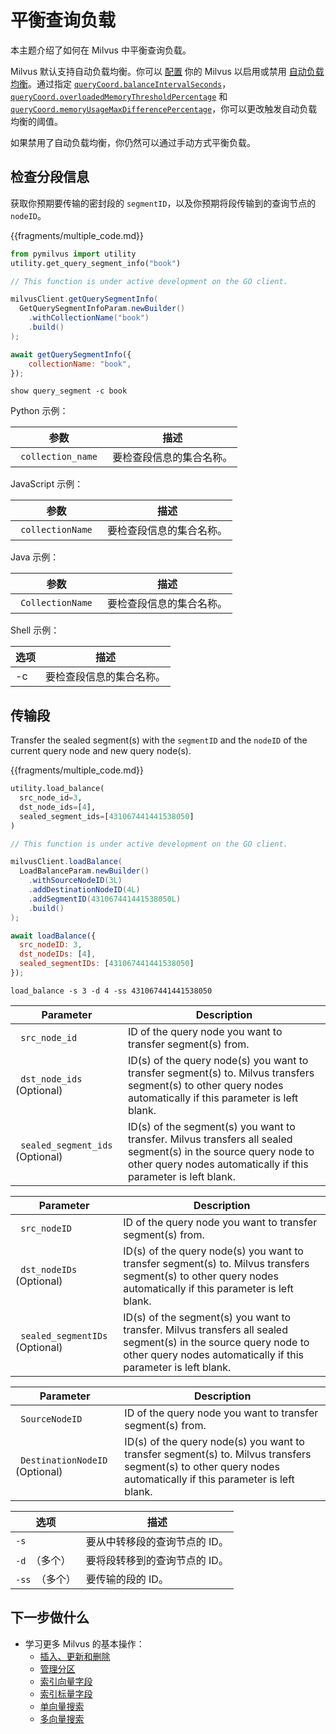 


# 平衡查询负载

本主题介绍了如何在 Milvus 中平衡查询负载。

Milvus 默认支持自动负载均衡。你可以 [配置](/adminGuide/configure-docker.md) 你的 Milvus 以启用或禁用 [自动负载均衡](configure_querycoord.md#queryCoordautoBalance)。通过指定 [`queryCoord.balanceIntervalSeconds`](configure_querycoord.md#queryCoordbalanceIntervalSeconds)，[`queryCoord.overloadedMemoryThresholdPercentage`](configure_querycoord.md#queryCoordoverloadedMemoryThresholdPercentage) 和 [`queryCoord.memoryUsageMaxDifferencePercentage`](configure_querycoord.md#queryCoordmemoryUsageMaxDifferencePercentage)，你可以更改触发自动负载均衡的阈值。

如果禁用了自动负载均衡，你仍然可以通过手动方式平衡负载。

## 检查分段信息





获取你预期要传输的密封段的 `segmentID`，以及你预期将段传输到的查询节点的 `nodeID`。

{{fragments/multiple_code.md}}

```python
from pymilvus import utility
utility.get_query_segment_info("book")
```

```go
// This function is under active development on the GO client.
```

```java
milvusClient.getQuerySegmentInfo(
  GetQuerySegmentInfoParam.newBuilder()
    .withCollectionName("book")
    .build()
);
```

```javascript
await getQuerySegmentInfo({
    collectionName: "book",
});
```

```shell
show query_segment -c book
```

Python 示例：

<table class="language-python">
	<thead>
	<tr>
		<th> 参数 </th>
		<th> 描述 </th>
	</tr>
	</thead>
	<tbody>
	<tr>
		<td> <code> collection_name </code> </td>
		<td> 要检查段信息的集合名称。</td>
	</tr>
	</tbody>
</table>

JavaScript 示例：

<table class="language-javascript">
	<thead>
	<tr>
		<th> 参数 </th>
		<th> 描述 </th>
	</tr>
	</thead>
	<tbody>
	<tr>
		<td> <code> collectionName </code> </td>
		<td> 要检查段信息的集合名称。</td>
	</tr>
	</tbody>
</table>

Java 示例：

<table class="language-java">
	<thead>
	<tr>
		<th> 参数 </th>
		<th> 描述 </th>
	</tr>
	</thead>
	<tbody>
	<tr>
		<td> <code> CollectionName </code> </td>
		<td> 要检查段信息的集合名称。</td>
	</tr>
	</tbody>
</table>

Shell 示例：

<table class="language-shell">
    <thead>
        <tr>
            <th> 选项 </th>
            <th> 描述 </th>
        </tr>
    </thead>
    <tbody>
        <tr>
            <td>-c </td>
            <td> 要检查段信息的集合名称。</td>
        </tr>
    </tbody>
</table>

## 传输段



Transfer the sealed segment(s) with the `segmentID` and the `nodeID` of the current query node and new query node(s).

{{fragments/multiple_code.md}}

```python
utility.load_balance(
  src_node_id=3, 
  dst_node_ids=[4], 
  sealed_segment_ids=[431067441441538050]
)
```

```go
// This function is under active development on the GO client.
```

```java
milvusClient.loadBalance(
  LoadBalanceParam.newBuilder()
    .withSourceNodeID(3L)
    .addDestinationNodeID(4L)
    .addSegmentID(431067441441538050L)
    .build()
);
```

```javascript
await loadBalance({
  src_nodeID: 3,
  dst_nodeIDs: [4],
  sealed_segmentIDs: [431067441441538050]
});
```

```shell
load_balance -s 3 -d 4 -ss 431067441441538050
```

<table class="language-python">
	<thead>
	<tr>
		<th> Parameter </th>
		<th> Description </th>
	</tr>
	</thead>
	<tbody>
	<tr>
		<td> <code> src_node_id </code> </td>
		<td> ID of the query node you want to transfer segment(s) from.</td>
	</tr>
	<tr>
		<td> <code> dst_node_ids </code> (Optional)</td>
		<td> ID(s) of the query node(s) you want to transfer segment(s) to. Milvus transfers segment(s) to other query nodes automatically if this parameter is left blank.</td>
	</tr>
	<tr>
		<td> <code> sealed_segment_ids </code> (Optional)</td>
		<td> ID(s) of the segment(s) you want to transfer. Milvus transfers all sealed segment(s) in the source query node to other query nodes automatically if this parameter is left blank.</td>
	</tr>
	</tbody>
</table>

<table class="language-javascript">
	<thead>
	<tr>
		<th> Parameter </th>
		<th> Description </th>
	</tr>
	</thead>
	<tbody>
	<tr>
		<td> <code> src_nodeID </code> </td>
		<td> ID of the query node you want to transfer segment(s) from.</td>
	</tr>
	<tr>
		<td> <code> dst_nodeIDs </code> (Optional)</td>
		<td> ID(s) of the query node(s) you want to transfer segment(s) to. Milvus transfers segment(s) to other query nodes automatically if this parameter is left blank.</td>
	</tr>
	<tr>
		<td> <code> sealed_segmentIDs </code> (Optional)</td>
		<td> ID(s) of the segment(s) you want to transfer. Milvus transfers all sealed segment(s) in the source query node to other query nodes automatically if this parameter is left blank.</td>
	</tr>
	</tbody>
</table>

<table class="language-java">
	<thead>
	<tr>
		<th> Parameter </th>
		<th> Description </th>
	</tr>
	</thead>
	<tbody>
	<tr>
		<td> <code> SourceNodeID </code> </td>
		<td> ID of the query node you want to transfer segment(s) from.</td>
	</tr>
	<tr>
		<td> <code> DestinationNodeID </code> (Optional)</td>
		<td> ID(s) of the query node(s) you want to transfer segment(s) to. Milvus transfers segment(s) to other query nodes automatically if this parameter is left blank.</td>
	</tr>
	</tbody>
</table>





<table class="language-shell">
	<thead>
	<tr>
		<th> 选项 </th>
		<th> 描述 </th>
	</tr>
	</thead>
	<tbody>
	<tr>
		<td> <code>-s </code> </td>
		<td> 要从中转移段的查询节点的 ID。</td>
	</tr>
	<tr>
		<td> <code>-d </code>（多个）</td>
		<td> 要将段转移到的查询节点的 ID。</td>
	</tr>
	<tr>
		<td> <code>-ss </code>（多个）</td>
		<td> 要传输的段的 ID。</td>
	</tr>
	</tbody>
</table>

## 下一步做什么
 





- 学习更多 Milvus 的基本操作：
  - [插入、更新和删除](/userGuide/insert-update-delete.md)
  - [管理分区](/userGuide/manage-partitions.md)
  - [索引向量字段](/userGuide/manage-indexes/index-vector-fields.md)
  - [索引标量字段](/userGuide/manage-indexes/index-scalar-fields.md)
  - [单向量搜索](/userGuide/search-query-get/single-vector-search.md)
  - [多向量搜索](/userGuide/search-query-get/multi-vector-search.md)

